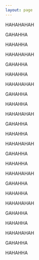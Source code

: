 ```yaml
---
layout: page
---
```

HAHAHAHAH

GAHAHHA

HAHAHHA

HAHAHAHAH

GAHAHHA

HAHAHHA

HAHAHAHAH

GAHAHHA

HAHAHHA

HAHAHAHAH

GAHAHHA

HAHAHHA

HAHAHAHAH

GAHAHHA

HAHAHHA

HAHAHAHAH

GAHAHHA

HAHAHHA

HAHAHAHAH

GAHAHHA

HAHAHHA

HAHAHAHAH

GAHAHHA

HAHAHHA
